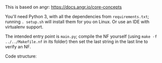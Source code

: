 This is based on angr: https://docs.angr.io/core-concepts

You'll need Python 3, with all the dependencies from `requirements.txt`; running `. setup.sh` will install them for you on Linux. Or use an IDE with virtualenv support.

The intended entry point is `main.py`; compile the NF yourself (using `make -f ../../Makefile.nf` in its folder) then set the last string in the last line to verify an NF.

Code structure: <TODO>